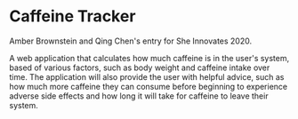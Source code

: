# Caffeine Tracker
Amber Brownstein and Qing Chen's entry for She Innovates 2020.

A web application that calculates how much caffeine is in the user's system, based of various factors, such as body weight and caffeine intake over time. The application will also provide the user with helpful advice, such as how much more caffeine they can consume before beginning to experience adverse side effects and how long it will take for caffeine to leave their system.
